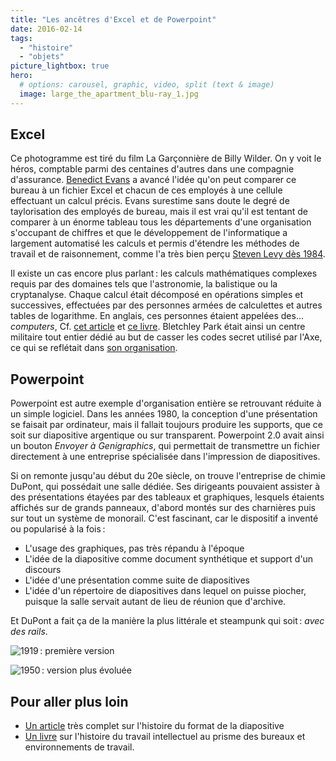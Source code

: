 ```yaml
---
title: "Les ancêtres d'Excel et de Powerpoint"
date: 2016-02-14
tags:
  - "histoire"
  - "objets"
picture_lightbox: true
hero:
  # options: carousel, graphic, video, split (text & image)
  image: large_the_apartment_blu-ray_1.jpg
---
```




## Excel

Ce photogramme est tiré du film La Garçonnière de Billy Wilder. On y voit le héros, comptable parmi des centaines d'autres dans une compagnie d'assurance. [Benedict Evans](http://ben-evans.com/benedictevans/2015/5/21/office-messaging-and-verbs) a avancé l'idée qu'on peut comparer ce bureau à un fichier Excel et chacun de ces employés à une cellule effectuant un calcul précis. Evans surestime sans doute le degré de taylorisation des employés de bureau, mais il est vrai qu'il est tentant de comparer à un énorme tableau tous les départements d'une organisation s'occupant de chiffres et que le développement de l'informatique a largement automatisé les calculs et permis d'étendre les méthodes de travail et de raisonnement, comme l'a très bien perçu [Steven Levy dès 1984](https://backchannel.com/a-spreadsheet-way-of-knowledge-8de60af7146e).

Il existe un cas encore plus parlant : les calculs mathématiques complexes requis par des domaines tels que l'astronomie, la balistique ou la cryptanalyse. Chaque calcul était décomposé en opérations simples et successives, effectuées par des personnes armées de calculettes et autres tables de logarithme. En anglais, ces personnes étaient appelées des... _computers_, Cf. [cet article](http://www.philsoc.org/2001Spring/2132transcript.html) et [ce livre](http://press.princeton.edu/titles/7999.html). Bletchley Park était ainsi un centre militaire tout entier dédié au but de casser les codes secret utilisé par l'Axe, ce qui se reflétait dans [son organisation](https://en.wikipedia.org/wiki/Bletchley_Park#Early_work).

## Powerpoint

Powerpoint est autre exemple d'organisation entière se retrouvant réduite à un simple logiciel. Dans les années 1980, la conception d'une présentation se faisait par ordinateur, mais il fallait toujours produire les supports, que ce soit sur diapositive argentique ou sur transparent. Powerpoint 2.0 avait ainsi un bouton _Envoyer à Genigraphics_, qui permettait de transmettre un fichier directement à une entreprise spécialisée dans l'impression de diapositives.

Si on remonte jusqu'au début du 20e siècle, on trouve l'entreprise de chimie DuPont, qui possédait une salle dédiée. Ses dirigeants pouvaient assister à des présentations étayées par des tableaux et graphiques, lesquels étaients affichés sur de grands panneaux, d'abord montés sur des charnières puis sur tout un système de monorail. C'est fascinant, car le dispositif a inventé ou popularisé à la fois :

- L'usage des graphiques, pas très répandu à l'époque
- L'idée de la diapositive comme document synthétique et support d'un discours
- L'idée d'une présentation comme suite de diapositives
- L'idée d'un répertoire de diapositives dans lequel on puisse piocher, puisque la salle servait autant de lieu de réunion que d'archive.

Et DuPont a fait ça de la manière la plus littérale et steampunk qui soit : _avec des rails_.


![](/assets/images/1974298\_001.jpg "1919 : première version")

![](/assets/images/2005273\_0001-e145540648863.jpg "1950 : ver­sion plus évo­luée")





## Pour aller plus loin

- [Un article](http://computationalculture.net/article/one-damn-slide-after-another-powerpoint-at-every-occasion-for-speech) très complet sur l'histoire du format de la diapositive
- [Un livre](http://www.penguinrandomhouse.com/books/220690/cubed-by-nikil-saval/9780345802804/) sur l'histoire du travail intellectuel au prisme des bureaux et environnements de travail.